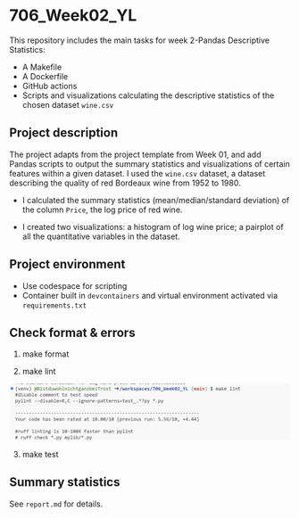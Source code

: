 # 706_Week02_YL

This repository includes the main tasks for week 2-Pandas Descriptive Statistics:

* A Makefile
* A Dockerfile
* GitHub actions
* Scripts and visualizations calculating the descriptive statistics of the chosen dataset `wine.csv`

## Project description

The project adapts from the project template from Week 01, and add Pandas scripts to output the summary statistics and visualizations of certain features within a given dataset. I used the `wine.csv` dataset, a dataset describing the quality of red Bordeaux wine from 1952 to 1980.

* I calculated the summary statistics (mean/median/standard deviation) of the column `Price`, the log price of red wine.

* I created two visualizations: a histogram of log wine price; a pairplot of all the quantitative variables in the dataset.

## Project environment

* Use codespace for scripting
* Container built in `devcontainers` and virtual environment activated via `requirements.txt`

## Check format & errors

1. make format

2. make lint

![Alt text](image-2.png)

3. make test



## Summary statistics

See `report.md` for details.